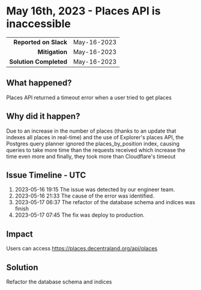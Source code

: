 # May 16th, 2023 - Places API is inaccessible

|                          |             |
| -----------------------: | :---------- |
|    **Reported on Slack** | May-16-2023 |
|           **Mitigation** | May-16-2023 |
|   **Solution Completed** | May-16-2023 |

## What happened?

Places API returned a timeout error when a user tried to get places

## Why did it happen?

Due to an increase in the number of places (thanks to an update that indexes all places in real-time) and the use of Explorer's places API, the Postgres query planner ignored the places_by_position index, causing queries to take more time than the requests received which increase the time even more and finally, they took more than Cloudflare's timeout

## Issue Timeline - UTC

1. 2023-05-16 19:15 The issue was detected by our engineer team.
1. 2023-05-16 21:33 The cause of the error was identified.
1. 2023-05-17 06:37 The refactor of the database schema and indices was finish
1. 2023-05-17 07:45 The fix was deploy to production.

## Impact

Users can access https://places.decentraland.org/api/places

## Solution

Refactor the database schema and indices
